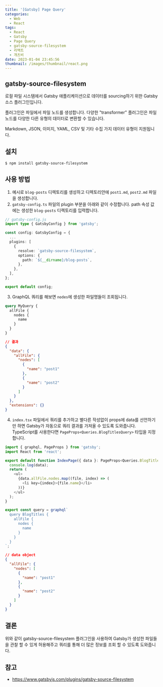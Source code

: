 ```yaml
---
title: '[Gatsby] Page Query'
categories:
  - Web
  - React
tags:
  - React
  - Gatsby
  - Page Query
  - gatsby-source-filesystem
  - 리액트
  - 개츠비
date: 2023-01-04 23:45:56
thumbnail: /images/thumbnail/react.png
---
```


## gatsby-source-filesystem

로컬 파일 시스템에서 Gatsby 애플리케이션으로 데이터를 sourcing하기 위한 Gatsby 소스 플러그인입니다.

플러그인은 파일에서 파일 노드를 생성합니다. 다양한 "transformer" 플러그인은 파일 노드를 다양한 다른 유형의 데이터로 변환할 수 있습니다.

Markdown, JSON, 이미지, YAML, CSV 및 기타 수집 가지 데이터 유형이 지원됩니다.

## 설치

```shell
$ npm install gatsby-source-filesystem
```

## 사용 방법

1. 예시로 `blog-posts` 디렉토리를 생성하고 디렉토리안에 `post1.md`, `post2.md` 파일을 생성합니다.
2. `gatsby-config.ts` 파일의 plugin 부분을 아래와 같이 수정합니다. path 속성 값에는 생성한 `blog-posts` 디렉토리를 입력합니다.

```ts
// gatsby-config.js
import type { GatsbyConfig } from 'gatsby';

const config: GatsbyConfig = {
  ...
  plugins: [
    {
      resolve: `gatsby-source-filesystem`,
      options: {
        path: `${__dirname}/blog-posts`,
      },
    },
  ],
};

export default config;
```

3. GraphQL 쿼리를 해보면 `nodes`에 생성한 파일명들이 조회됩니다.

```graphql
query MyQuery {
  allFile {
    nodes {
      name
    }
  }
}
```

```json
// 결과
{
  "data": {
    "allFile": {
      "nodes": [
        {
          "name": "post1"
        },
        {
          "name": "post2"
        }
      ]
    }
  },
  "extensions": {}
}
```

4. `index.tsx` 파일에서 쿼리를 추가하고 별다른 작성없이 props에 data를 선언하기만 하면 Gatsby가 자동으로 쿼리 결과를 가져올 수 있도록 도와줍니다. TypeScript를 사용한다면 `PageProps<Queries.BlogTitlesQuery>` 타입을 지정합니다.

```ts
import { graphql, PageProps } from 'gatsby';
import React from 'react';

export default function IndexPage({ data }: PageProps<Queries.BlogTitlesQuery>) {
  console.log(data);
  return (
    <ul>
      {data.allFile.nodes.map((file, index) => (
        <li key={index}>{file.name}</li>
      ))}
    </ul>
  );
}

export const query = graphql`
  query BlogTitles {
    allFile {
      nodes {
        name
      }
    }
  }
`;
```

```json
// data object
{
  "allFile": {
    "nodes": [
      {
        "name": "post1"
      },
      {
        "name": "post2"
      }
    ]
  }
}
```

## 결론

위와 같이 gatsby-source-filesystem 플러그인을 사용하여 Gatsby가 생성한 파일들을 관찰 할 수 있게 허용해주고 쿼리를 통해 더 많은 정보를 조회 할 수 있도록 도와줍니다.

## 참고

- https://www.gatsbyjs.com/plugins/gatsby-source-filesystem
